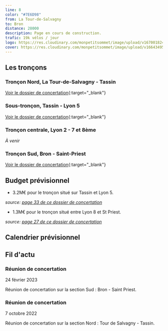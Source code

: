 ```yaml
---
line: 8
color: "#7E6D98"
from: La Tour-de-Salvagny
to: Bron
distance: 28000
description: Page en cours de construction.
trafic: 19k vélos / jour
logo: https://res.cloudinary.com/monpetitsommet/image/upload/v1670018243/voieslyonnaises/ligne8/cover-vl8_ivz4ds.png
cover: https://res.cloudinary.com/monpetitsommet/image/upload/v1664349522/voieslyonnaises/ligne8/ligne8_qugelt.jpg
---
```


## Les tronçons

### Tronçon Nord, La Tour-de-Salvagny - Tassin

[Voir le dossier de concertation](https://www.grandlyon.com/fileadmin/user_upload/media/pdf/grands-projets/concertation-reglementaire/20220902_voieslyonnaises_ligne8_dossier.pdf){:target="_blank"}


### Sous-tronçon, Tassin - Lyon 5

[Voir le dossier de concertation](https://jeparticipe.grandlyon.com/media/default/0001/01/bd50d56d86221d7c4daf56f310abe3cb77aff211.pdf){:target="_blank"}

### Tronçon centrale, Lyon 2 - 7 et 8ème
_À venir_

### Tronçon Sud, Bron - Saint-Priest

[Voir le dossier de concertation](https://jeparticipe.grandlyon.com/media/default/0001/01/516cf865cb48b7172e476564c0237fe7e9b87821.pdf){:target="_blank"}

## Budget prévisionnel
- 3.2M€ pour le tronçon situé sur Tassin et Lyon 5.

_source: [page 33 de ce dossier de concertation](https://jeparticipe.grandlyon.com/media/default/0001/01/bd50d56d86221d7c4daf56f310abe3cb77aff211.pdf)_

- 1.3M€ pour le tronçon situé entre Lyon 8 et St Priest.

_source: [page 27 de ce dossier de concertation](https://jeparticipe.grandlyon.com/media/default/0001/01/516cf865cb48b7172e476564c0237fe7e9b87821.pdf)_
 
## Calendrier prévisionnel

## Fil d'actu

### Réunion de concertation
24 février 2023

Réunion de concertation sur la section Sud : Bron - Saint Priest.

### Réunion de concertation
7 octobre 2022

Réunion de concertation sur la section Nord : Tour de Salvagny - Tassin.